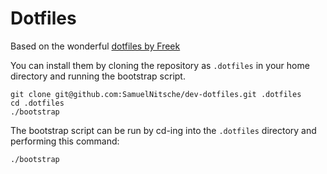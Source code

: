 # Dotfiles

Based on the wonderful [dotfiles by Freek](https://github.com/freekmurze/dotfiles)

You can install them by cloning the repository as `.dotfiles` in your home directory and running the bootstrap script.

```
git clone git@github.com:SamuelNitsche/dev-dotfiles.git .dotfiles
cd .dotfiles
./bootstrap
```

The bootstrap script can be run by cd-ing into the `.dotfiles` directory and performing this command:

```bash
./bootstrap
```
